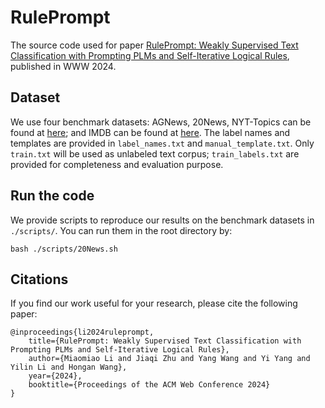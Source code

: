 # RulePrompt

The source code used for paper [RulePrompt: Weakly Supervised Text Classification with Prompting PLMs and Self-Iterative Logical Rules](https://arxiv.org/abs/2403.02932), published in WWW 2024.


## Dataset

We use four benchmark datasets: AGNews, 20News, NYT-Topics can be found at [here](https://github.com/ZihanWangKi/XClass); and IMDB can be found at [here](https://github.com/yumeng5/LOTClass).
The label names and templates are provided in ```label_names.txt``` and ```manual_template.txt```. 
Only ```train.txt``` will be used as unlabeled text corpus; ```train_labels.txt``` are provided for completeness and evaluation purpose.


## Run the code

We provide scripts to reproduce our results on the benchmark datasets in ```./scripts/```. You can run them in the root directory by:
```
bash ./scripts/20News.sh
```

## Citations

If you find our work useful for your research, please cite the following paper:
```
@inproceedings{li2024ruleprompt,
    title={RulePrompt: Weakly Supervised Text Classification with Prompting PLMs and Self-Iterative Logical Rules}, 
    author={Miaomiao Li and Jiaqi Zhu and Yang Wang and Yi Yang and Yilin Li and Hongan Wang},
    year={2024},
    booktitle={Proceedings of the ACM Web Conference 2024}
}
```